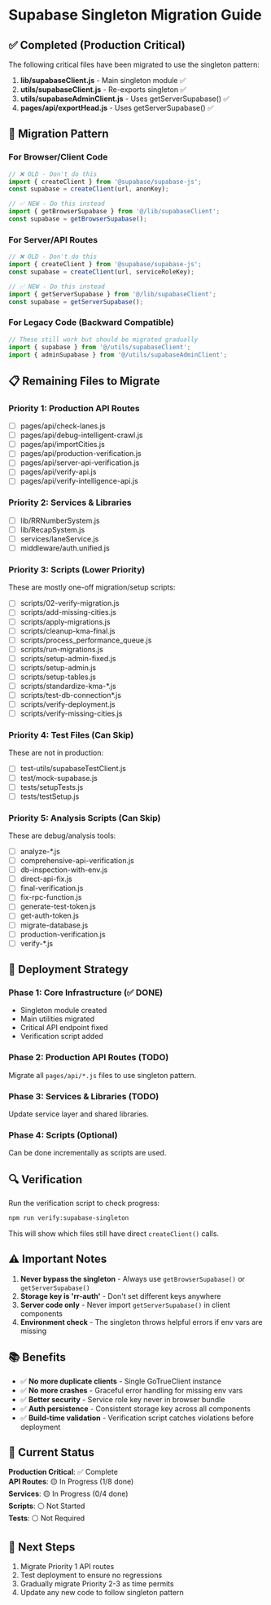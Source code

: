 # Supabase Singleton Migration Guide

## ✅ Completed (Production Critical)

The following critical files have been migrated to use the singleton pattern:

1. **lib/supabaseClient.js** - Main singleton module ✅
2. **utils/supabaseClient.js** - Re-exports singleton ✅  
3. **utils/supabaseAdminClient.js** - Uses getServerSupabase() ✅
4. **pages/api/exportHead.js** - Uses getServerSupabase() ✅

## 🔧 Migration Pattern

### For Browser/Client Code
```javascript
// ❌ OLD - Don't do this
import { createClient } from '@supabase/supabase-js';
const supabase = createClient(url, anonKey);

// ✅ NEW - Do this instead
import { getBrowserSupabase } from '@/lib/supabaseClient';
const supabase = getBrowserSupabase();
```

### For Server/API Routes
```javascript
// ❌ OLD - Don't do this
import { createClient } from '@supabase/supabase-js';
const supabase = createClient(url, serviceRoleKey);

// ✅ NEW - Do this instead
import { getServerSupabase } from '@/lib/supabaseClient';
const supabase = getServerSupabase();
```

### For Legacy Code (Backward Compatible)
```javascript
// These still work but should be migrated gradually
import { supabase } from '@/utils/supabaseClient';
import { adminSupabase } from '@/utils/supabaseAdminClient';
```

## 📋 Remaining Files to Migrate

### Priority 1: Production API Routes
- [ ] pages/api/check-lanes.js
- [ ] pages/api/debug-intelligent-crawl.js
- [ ] pages/api/importCities.js
- [ ] pages/api/production-verification.js
- [ ] pages/api/server-api-verification.js
- [ ] pages/api/verify-api.js
- [ ] pages/api/verify-intelligence-api.js

### Priority 2: Services & Libraries
- [ ] lib/RRNumberSystem.js
- [ ] lib/RecapSystem.js
- [ ] services/laneService.js
- [ ] middleware/auth.unified.js

### Priority 3: Scripts (Lower Priority)
These are mostly one-off migration/setup scripts:
- [ ] scripts/02-verify-migration.js
- [ ] scripts/add-missing-cities.js
- [ ] scripts/apply-migrations.js
- [ ] scripts/cleanup-kma-final.js
- [ ] scripts/process_performance_queue.js
- [ ] scripts/run-migrations.js
- [ ] scripts/setup-admin-fixed.js
- [ ] scripts/setup-admin.js
- [ ] scripts/setup-tables.js
- [ ] scripts/standardize-kma-*.js
- [ ] scripts/test-db-connection*.js
- [ ] scripts/verify-deployment.js
- [ ] scripts/verify-missing-cities.js

### Priority 4: Test Files (Can Skip)
These are not in production:
- [ ] test-utils/supabaseTestClient.js
- [ ] test/mock-supabase.js
- [ ] tests/setupTests.js
- [ ] tests/testSetup.js

### Priority 5: Analysis Scripts (Can Skip)
These are debug/analysis tools:
- [ ] analyze-*.js
- [ ] comprehensive-api-verification.js
- [ ] db-inspection-with-env.js
- [ ] direct-api-fix.js
- [ ] final-verification.js
- [ ] fix-rpc-function.js
- [ ] generate-test-token.js
- [ ] get-auth-token.js
- [ ] migrate-database.js
- [ ] production-verification.js
- [ ] verify-*.js

## 🚀 Deployment Strategy

### Phase 1: Core Infrastructure (✅ DONE)
- Singleton module created
- Main utilities migrated
- Critical API endpoint fixed
- Verification script added

### Phase 2: Production API Routes (TODO)
Migrate all `pages/api/*.js` files to use singleton pattern.

### Phase 3: Services & Libraries (TODO)
Update service layer and shared libraries.

### Phase 4: Scripts (Optional)
Can be done incrementally as scripts are used.

## 🔍 Verification

Run the verification script to check progress:

```bash
npm run verify:supabase-singleton
```

This will show which files still have direct `createClient()` calls.

## ⚠️ Important Notes

1. **Never bypass the singleton** - Always use `getBrowserSupabase()` or `getServerSupabase()`
2. **Storage key is 'rr-auth'** - Don't set different keys anywhere
3. **Server code only** - Never import `getServerSupabase()` in client components
4. **Environment check** - The singleton throws helpful errors if env vars are missing

## 📚 Benefits

- ✅ **No more duplicate clients** - Single GoTrueClient instance
- ✅ **No more crashes** - Graceful error handling for missing env vars
- ✅ **Better security** - Service role key never in browser bundle
- ✅ **Auth persistence** - Consistent storage key across all components
- ✅ **Build-time validation** - Verification script catches violations before deployment

## 🎯 Current Status

**Production Critical**: ✅ Complete  
**API Routes**: 🟡 In Progress (1/8 done)  
**Services**: 🟡 In Progress (0/4 done)  
**Scripts**: ⚪ Not Started  
**Tests**: ⚪ Not Required  

## 📝 Next Steps

1. Migrate Priority 1 API routes
2. Test deployment to ensure no regressions
3. Gradually migrate Priority 2-3 as time permits
4. Update any new code to follow singleton pattern
